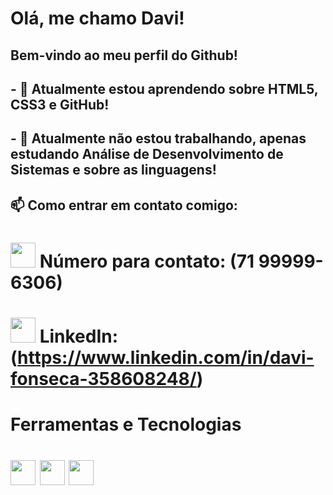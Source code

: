 # Olá, me chamo Davi!
## Bem-vindo ao meu perfil do Github!
## - 🌱 Atualmente estou aprendendo sobre HTML5, CSS3 e GitHub!
## - 🔭 Atualmente não estou trabalhando, apenas estudando Análise de Desenvolvimento de Sistemas e sobre as linguagens!
## 📫 Como entrar em contato comigo: 
# <img src="wp-content/uploads/phone-1.png" width="40" height="40"/> Número para contato: (71 99999-6306)
# <img src="https://cdn.jsdelivr.net/gh/devicons/devicon/icons/linkedin/linkedin-original.svg" width= "40" height="40"/> LinkedIn: (https://www.linkedin.com/in/davi-fonseca-358608248/)

# Ferramentas e Tecnologias

# <img src="https://cdn.jsdelivr.net/gh/devicons/devicon/icons/html5/html5-original.svg" width= "40" height="40"/> <img src="https://cdn.jsdelivr.net/gh/devicons/devicon/icons/css3/css3-original.svg" width= "40" height="40"/> <img src="https://cdn.jsdelivr.net/gh/devicons/devicon/icons/github/github-original.svg" width= "40" height="40" />
